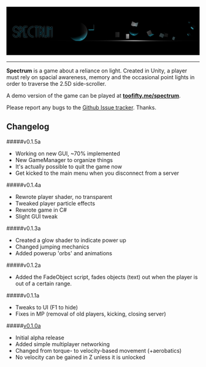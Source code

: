 ![Spectrum](img/logo.png)

--------------

__Spectrum__ is a game about a reliance on light. Created in Unity, a player must rely on spacial awareness, memory and the occasional point lights in order to traverse the 2.5D side-scroller.

A demo version of the game can be played at __[toofifty.me/spectrum](http://toofifty.me/spectrum)__.

Please report any bugs to the [Github Issue tracker](https://github.com/Toofifty/spectrum/issues). Thanks.



Changelog
---------

#####v0.1.5a

* Working on new GUI, ~70% implemented
* New GameManager to organize things
* It's actually possible to quit the game now
* Get kicked to the main menu when you disconnect from a server

#####v0.1.4a

* Rewrote player shader, no transparent
* Tweaked player particle effects
* Rewrote game in C#
* Slight GUI tweak

#####v0.1.3a

* Created a glow shader to indicate power up
* Changed jumping mechanics
* Added powerup 'orbs' and animations

#####v0.1.2a

* Added the FadeObject script, fades objects (text) out when the player is out of a certain range.

#####v0.1.1a

* Tweaks to UI (F1 to hide)
* Fixes in MP (removal of old players, kicking, closing server)

#####[v0.1.0a](https://github.com/Toofifty/spectrum/releases)

* Initial alpha release
* Added simple multiplayer networking
* Changed from torque- to velocity-based movement (+aerobatics)
* No velocity can be gained in Z unless it is unlocked
